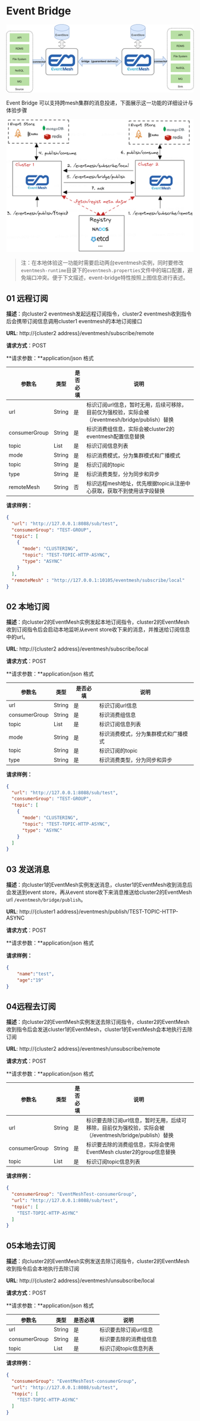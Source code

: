 # Event Bridge

![event-bridge](../../images/eventmesh-bridge.png)

Event Bridge 可以支持跨mesh集群的消息投递，下面展示这一功能的详细设计与体验步骤

![event-bridge-detail](../../images/design-document/event-bridge-detail.png)

> 注：在本地体验这一功能时需要启动两台eventmesh实例，同时要修改`eventmesh-runtime`目录下的`eventmesh.properties`文件中的端口配置，避免端口冲突。便于下文描述，event-bridge特性按照上图信息进行表述。

## 01 远程订阅

**描述**：向cluster2 eventmesh发起远程订阅指令，cluster2 eventmesh收到指令后会携带订阅信息调用cluster1 eventmesh的本地订阅接口

**URL**: http://{cluster2 address}/eventmesh/subscribe/remote

**请求方式**：POST

**请求参数：**application/json 格式

| 参数名        | 类型   | 是否必填 | 说明                                                         |
| ------------- | ------ | -------- | ------------------------------------------------------------ |
| url           | String | 是       | 标识订阅url信息，暂时无用，后续可移除，目前仅为强校验，实际会被（/eventmesh/bridge/publish）替换 |
| consumerGroup | String | 是       | 标识消费组信息，实际会被cluster2的eventmesh配置信息替换      |
| topic         | List   | 是       | 标识订阅信息列表                                             |
| mode          | String | 是       | 标识消费模式，分为集群模式和广播模式                         |
| topic         | String | 是       | 标识订阅的topic                                              |
| type          | String | 是       | 标识消费类型，分为同步和异步                                 |
| remoteMesh    | String | 否       | 标识远程mesh地址，优先根据topic从注册中心获取，获取不到使用该字段替换 |

**请求样例：**

```json
{
  "url": "http://127.0.0.1:8088/sub/test",
  "consumerGroup": "TEST-GROUP",
  "topic": [
    {
      "mode": "CLUSTERING",
      "topic": "TEST-TOPIC-HTTP-ASYNC",
      "type": "ASYNC"
    }
  ],
  "remoteMesh" : "http://127.0.0.1:10105/eventmesh/subscribe/local"
}
```

## 02 本地订阅

**描述**：向cluster2的EventMesh实例发起本地订阅指令，cluster2的EventMesh收到订阅指令后会启动本地监听从event store收下来的消息，并推送给订阅信息中的url。

**URL**: http://{cluster2 address}/eventmesh/subscribe/local

**请求方式**：POST

**请求参数：**application/json 格式

| 参数名        | 类型   | 是否必填 | 说明                                 |
| ------------- | ------ | -------- | ------------------------------------ |
| url           | String | 是       | 标识订阅url信息                      |
| consumerGroup | String | 是       | 标识消费组信息                       |
| topic         | List   | 是       | 标识订阅信息列表                     |
| mode          | String | 是       | 标识消费模式，分为集群模式和广播模式 |
| topic         | String | 是       | 标识订阅的topic                      |
| type          | String | 是       | 标识消费类型，分为同步和异步         |

**请求样例：**

```JSON
{
  "url": "http://127.0.0.1:8088/sub/test",
  "consumerGroup": "TEST-GROUP",
  "topic": [
    {
      "mode": "CLUSTERING",
      "topic": "TEST-TOPIC-HTTP-ASYNC",
      "type": "ASYNC"
    }
  ]
}
```

## 03 发送消息

**描述**：向cluster1的EventMesh实例发送消息，cluster1的EventMesh收到消息后会发送到event store，再从event store收下来消息推送给cluster2的EventMesh url `/eventmesh/bridge/publish`。

**URL**: http://{cluster1 address}/eventmesh/publish/TEST-TOPIC-HTTP-ASYNC

**请求方式**：POST

**请求参数：**application/json 格式

**请求样例：**

```json
{
    "name":"test",
    "age":"19"
}
```

## 04远程去订阅

**描述**：向cluster2的EventMesh实例发送去除订阅指令，cluster2的EventMesh收到指令后会发送cluster1的EventMesh，cluster1的EventMesh会本地执行去除订阅

**URL**: http://{cluster2 address}/eventmesh/unsubscribe/remote

**请求方式**：POST

**请求参数：**application/json 格式

| 参数名        | 类型   | 是否必填 | 说明                                                         |
| ------------- | ------ | -------- | ------------------------------------------------------------ |
| url           | String | 是       | 标识要去除订阅url信息，暂时无用，后续可移除，目前仅为强校验，实际会被（/eventmesh/bridge/publish）替换 |
| consumerGroup | String | 是       | 标识要去除的消费组信息，实际会使用EventMesh cluster2的group信息替换 |
| topic         | List   | 是       | 标识订阅topic信息列表                                        |

**请求样例：**

```json
{
  "consumerGroup": "EventMeshTest-consumerGroup",
  "url": "http://127.0.0.1:8088/sub/test",
  "topic": [
    "TEST-TOPIC-HTTP-ASYNC"
  ]
}
```

## 05本地去订阅

**描述**：向cluster2的EventMesh实例发送去除订阅指令，cluster2的EventMesh收到指令后会本地执行去除订阅

**URL**: http://{cluster2 address}/eventmesh/unsubscribe/local

**请求方式**：POST

**请求参数：**application/json 格式

| 参数名        | 类型   | 是否必填 | 说明                   |
| ------------- | ------ | -------- | ---------------------- |
| url           | String | 是       | 标识要去除订阅url信息  |
| consumerGroup | String | 是       | 标识要去除的消费组信息 |
| topic         | List   | 是       | 标识订阅topic信息列表  |

**请求样例：**

```json
{
  "consumerGroup": "EventMeshTest-consumerGroup",
  "url": "http://127.0.0.1:8088/sub/test",
  "topic": [
    "TEST-TOPIC-HTTP-ASYNC"
  ]
}
```
